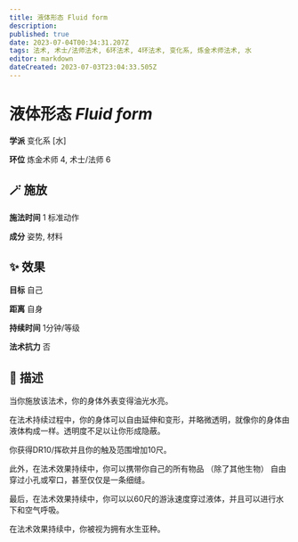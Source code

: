 ```yaml
---
title: 液体形态 Fluid form
description: 
published: true
date: 2023-07-04T00:34:31.207Z
tags: 法术, 术士/法师法术, 6环法术, 4环法术, 变化系, 炼金术师法术, 水
editor: markdown
dateCreated: 2023-07-03T23:04:33.505Z
---
```


# **液体形态** *Fluid form*

**学派** 变化系 \[水\] 

**环位** 炼金术师 4, 术士/法师 6

## 🪄 施放

**施法时间** 1 标准动作

**成分** 姿势, 材料

## ✨ 效果 

**目标** 自己 

**距离** 自身  

**持续时间** 1分钟/等级 

**法术抗力** 否

## 📖 描述

当你施放该法术，你的身体外表变得油光水亮。

在法术持续过程中，你的身体可以自由延伸和变形，并略微透明，就像你的身体由液体构成一样。透明度不足以让你形成隐蔽。

你获得DR10/挥砍并且你的触及范围增加10尺。

此外，在法术效果持续中，你可以携带你自己的所有物品 （除了其他生物） 自由穿过小孔或窄口，甚至仅仅是一条细缝。

最后，在法术效果持续中，你可以以60尺的游泳速度穿过液体，并且可以进行水下和空气呼吸。

在法术效果持续中，你被视为拥有水生亚种。
    